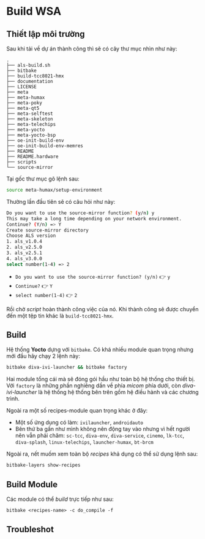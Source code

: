 # Build WSA

## Thiết lập môi trường

Sau khi tải về dự án thành công thì sẽ có cây thư mục nhìn như này:

```text
.
├── als-build.sh
├── bitbake
├── build-tcc8021-hmx
├── documentation
├── LICENSE
├── meta
├── meta-humax
├── meta-poky
├── meta-qt5
├── meta-selftest
├── meta-skeleton
├── meta-telechips
├── meta-yocto
├── meta-yocto-bsp
├── oe-init-build-env
├── oe-init-build-env-memres
├── README
├── README.hardware
├── scripts
└── source-mirror
```

Tại gốc thư mục gõ lệnh sau:

```bash
source meta-humax/setup-environment
```

Thường lần đầu tiên sẽ có câu hỏi như này:
```bash
Do you want to use the source-mirror function? (y/n) y
This may take a long time depending on your network environment.
Continue? (Y/n) => Y
Create source-mirror directory
Choose ALS version
1. als_v1.0.4
2. als_v2.5.0
3. als_v2.5.1
4. als_v3.0.0
select number(1-4) => 2
```

- `Do you want to use the source-mirror function? (y/n)` 👉 `y`
- `Continue?` 👉 `Y`
- `select number(1-4)` 👉 `2`

Rồi chờ _script_ hoàn thành công việc của nó. Khi thành công sẽ được chuyển đến một tệp tin khác là `build-tcc8021-hmx`.

## Build

Hệ thống __Yocto__ dựng với `bitbake`. Có khá nhiều module quan trọng nhưng mới đầu hãy chạy 2 lệnh này:

```bash
bitbake diva-ivi-launcher && bitbake factory
```

Hai module tổng cái mà sẽ đóng gói hầu như toàn bộ hệ thống cho thiết bị. Với `factory` là những phần nghiêng dần về phía _micom_ phía dưới, còn _diva-ivi-launcher_ là hệ thống hệ thống bên trên gồm hệ điều hành và các chương trình.

Ngoài ra một số recipes-module quan trọng khác ở đây:

- Một số ứng dụng có làm: `ivilauncher`, `androidauto`
- Bên thứ ba gần như mình không nên động tay vào nhưng vì hết người nên vẫn phải chăm: `sc-tcc`, `diva-env`, `diva-service`, `cinemo`, `lk-tcc`, `diva-splash`, `linux-telechips`, `launcher-humax`, `bt-brcm`

Ngoài ra, nết muốm xem toàn bộ _recipes_ khả dụng có thể sử dụng lệnh sau:

```bash
bitbake-layers show-recipes
```

## Build Module

Các module có thể _build_ trực tiếp như sau:

```txt
bitbake <recipes-name> -c do_compile -f
```

## Troubleshot

